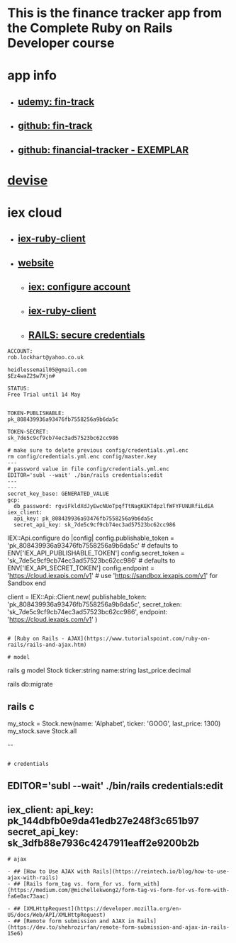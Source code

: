# This is the finance tracker app from the Complete Ruby on Rails Developer course

# app info
- ## [udemy: fin-track](https://github.com/udemyrailscourse/finance-tracker-6)
- ## [github: fin-track](https://github.com/heidless-stillwater/fin-track)
- ## [github: financial-tracker - EXEMPLAR](https://github.com/heidless-stillwater/fin-track)

# [devise](https://github.com/heartcombo/devise)

# iex cloud
- ## [iex-ruby-client](https://github.com/dblock/iex-ruby-client)
- ## [website](https://iexcloud.io/console/home)
  - ## [iex: configure account](https://www.udemy.com/course/the-complete-ruby-on-rails-developer-course/learn/lecture/17657012#overview)
  - ## [iex-ruby-client](https://github.com/dblock/iex-ruby-client)
  - ## [RAILS: secure credentials](https://www.udemy.com/course/the-complete-ruby-on-rails-developer-course/learn/lecture/17657080#overview)

```
ACCOUNT:
rob.lockhart@yahoo.co.uk

heidlessemail05@gmail.com
$Ez4waZ2$w7Xjn#

STATUS:
Free Trial until 14 May


TOKEN-PUBLISHABLE:
pk_808439936a93476fb7558256a9b6da5c

TOKEN-SECRET:
sk_7de5c9cf9cb74ec3ad57523bc62cc986

# make sure to delete previous config/credentials.yml.enc
rm config/credentials.yml.enc config/master.key
---
# password value in file config/credentials.yml.enc
EDITOR='subl --wait' ./bin/rails credentials:edit
---
---
secret_key_base: GENERATED_VALUE
gcp:
  db_password: rgviFkldXdJyEwcNUoTpqfTtNagKEKTdpzlfWFYFUNURfiLdEA
iex_client:
  api_key: pk_808439936a93476fb7558256a9b6da5c
  secret_api_key: sk_7de5c9cf9cb74ec3ad57523bc62cc986
```


IEX::Api.configure do |config|
  config.publishable_token = 'pk_808439936a93476fb7558256a9b6da5c' # defaults to ENV['IEX_API_PUBLISHABLE_TOKEN']
  config.secret_token = 'sk_7de5c9cf9cb74ec3ad57523bc62cc986' # defaults to ENV['IEX_API_SECRET_TOKEN']
  config.endpoint = 'https://cloud.iexapis.com/v1' # use 'https://sandbox.iexapis.com/v1' for Sandbox
end

client = IEX::Api::Client.new(
  publishable_token: 'pk_808439936a93476fb7558256a9b6da5c',
  secret_token: 'sk_7de5c9cf9cb74ec3ad57523bc62cc986',
  endpoint: 'https://cloud.iexapis.com/v1'
)

```

# [Ruby on Rails - AJAX](https://www.tutorialspoint.com/ruby-on-rails/rails-and-ajax.htm)

# model
```
rails g model Stock ticker:string name:string last_price:decimal

rails db:migrate

rails c
--
my_stock = Stock.new(name: 'Alphabet', ticker: 'GOOG', last_price: 1300)
my_stock.save
Stock.all

--

```

# credentials
```
EDITOR='subl --wait' ./bin/rails credentials:edit
--
iex_client:
  api_key: pk_144dbfb0e9da41edb27e248f3c651b97
  secret_api_key: sk_3dfb88e7936c4247911eaff2e9200b2b
--

```
# ajax

- ## [How to Use AJAX with Rails](https://reintech.io/blog/how-to-use-ajax-with-rails)
- ## [Rails form_tag vs. form_for vs. form_with](https://medium.com/@michellekwong2/form-tag-vs-form-for-vs-form-with-fa6e0ac73aac)

- ## [XMLHttpRequest](https://developer.mozilla.org/en-US/docs/Web/API/XMLHttpRequest)
- ## [Remote form submission and AJAX in Rails](https://dev.to/shehrozirfan/remote-form-submission-and-ajax-in-rails-15e6)




